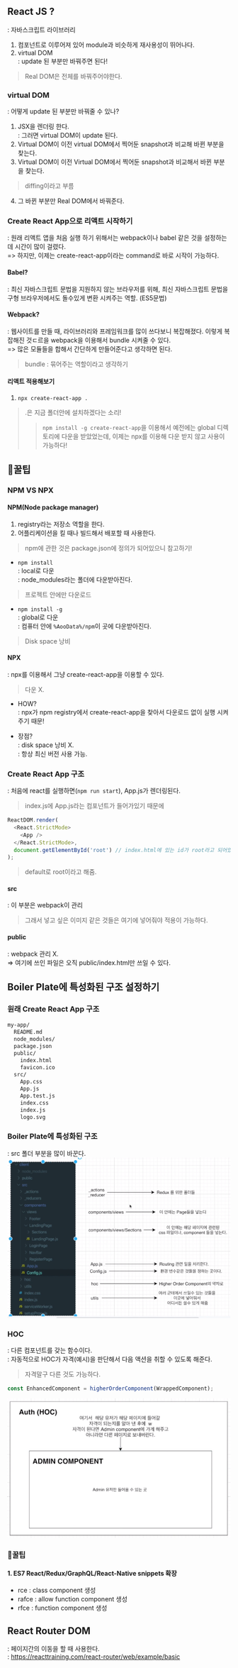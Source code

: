 ## React JS ?
: 자바스크립트 라이브러리
1. 컴포넌트로 이루어져 있어 module과 비슷하게 재사용성이 뛰어나다.
2. virtual DOM\
: update 된 부분만 바꿔주면 된다!
> Real DOM은 전체를 바꿔주어야한다.
### virtual DOM
: 어떻게 update 된 부분만 바꿔줄 수 있나?
1. JSX을 렌더링 한다.\
: 그러면 virtual DOM이 update 된다.
2. Virtual DOM이 이전 virtual DOM에서 찍어둔 snapshot과 비교해 바뀐 부분을 찾는다.
3. Virtual DOM이 이전 Virtual DOM에서 찍어둔 snapshot과 비교해서 바뀐 부분을 찾는다.
> diffing이라고 부름
4. 그 바뀐 부분만 Real DOM에서 바꿔준다.

### Create React App으로 리액트 시작하기
: 원래 리액트 앱을 처음 실행 하기 위해서는 webpack이나 babel 같은 것을 설정하는데 시간이 많이 걸렸다.\
=> 하지만, 이제는 create-react-app이라는 command로 바로 시작이 가능하다.
#### Babel?
: 최신 자바스크립트 문법을 지원하지 않는 브라우저를 위해, 최신 자바스크립트 문법을 구형 브라우저에서도 돌수있게 변환 시켜주는 역할. (ES5문법)
#### Webpack?
: 웹사이트를 만들 때, 라이브러리와 프레임워크를 많이 쓰다보니 복잡해졌다. 이렇게 복잡해진 것ㄷ르을 webpack을 이용해서 bundle 시켜줄 수 있다.\
=> 많은 모듈들을 합해서 간단하게 만들어준다고 생각하면 된다.
> bundle : 묶어주는 역할이라고 생각하기

#### 리액트 적용해보기
1. ```npx create-react-app .```
> .은 지금 폴더안에 설치하겠다는 소리!
>> ```npm install -g create-react-app```을 이용해서 예전에는 global 디렉토리에 다운을 받았었는데, 이제는 npx를 이용해 다운 받지 않고 사용이 가능하다!


## 🍯꿀팁
### NPM VS NPX
#### NPM(Node package manager)
1. registry라는 저장소 역할을 한다.
2. 어플리케이션을 킬 때나 빌드해서 배포할 때 사용한다.
> npm에 관한 것은 package.json에 정의가 되어있으니 참고하기!
- ```npm install```\
: local로 다운\
: node_modules라는 폴더에 다운받아진다.
> 프로젝트 안에만 다운로드
- ```npm install -g```\
: global로 다운\
: 컴퓨터 안에 ```%AooData%/npm```이 곳에 다운받아진다.
> Disk space 낭비
#### NPX
: npx를 이용해서 그냥 create-react-app을 이용할 수 있다.
> 다운 X.

- HOW?\
: npx가 npm registry에서 create-react-app을 찾아서 다운로드 없이 실행 시켜주기 때문!

- 장점?\
: disk space 낭비 X.\
: 항상 최신 버전 사용 가능.

### Create React App 구조
: 처음에 react를 실행하면(```npm run start```), App.js가 렌더링된다.
> index.js에 App.js라는 컴포넌트가 들어가있기 때문에
``` js
ReactDOM.render(
  <React.StrictMode>
    <App />
  </React.StrictMode>,
  document.getElementById('root') // index.html에 있는 id가 root라고 되어있는 element를 App.js 컴포넌트라고 정의해준것.
);
```
> default로 root이라고 해줌.
#### src
: 이 부분은 webpack이 관리
> 그래서 넣고 싶은 이미지 같은 것들은 여기에 넣어줘야 적용이 가능하다.
#### public
: webpack 관리 X.\
=> 여기에 쓰인 파일은 오직 public/index.html만 쓰일 수 있다.

## Boiler Plate에 특성화된 구조 설정하기
### 원래 Create React App 구조
```
my-app/
  README.md
  node_modules/
  package.json
  public/
    index.html
    favicon.ico
  src/
    App.css
    App.js
    App.test.js
    index.css
    index.js
    logo.svg
```
### Boiler Plate에 특성화된 구조
: src 폴더 부분을 많이 바꾼다.
<img src="./img/boiler_plate.PNG">

### HOC
: 다른 컴포넌트를 갖는 함수이다.\
: 자동적으로 HOC가 자격(예시)을 판단해서 다음 액션을 취할 수 있도록 해준다.
> 자격말구 다른 것도 가능하다.
``` js
const EnhancedComponent = higherOrderComponent(WrappedComponent);
```
<img src='./img/hoc.PNG'>

### 🍯꿀팁
#### 1. ES7 React/Redux/GraphQL/React-Native snippets 확장
- rce : class component 생성
- rafce : allow function component 생성
- rfce : function component 생성

## React Router DOM
: 페이지간의 이동을 할 때 사용한다.\
: https://reacttraining.com/react-router/web/example/basic